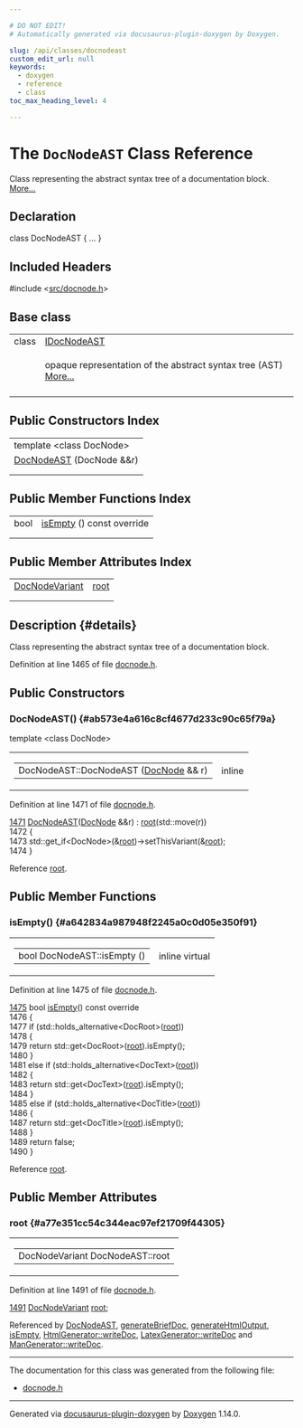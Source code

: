```yaml
---

# DO NOT EDIT!
# Automatically generated via docusaurus-plugin-doxygen by Doxygen.

slug: /api/classes/docnodeast
custom_edit_url: null
keywords:
  - doxygen
  - reference
  - class
toc_max_heading_level: 4

---
```


<div class="doxyPage">

# The `DocNodeAST` Class Reference

<p>Class representing the abstract syntax tree of a documentation block. <a href="#details">More...</a></p>

## Declaration

<div class="doxyDeclaration">
class DocNodeAST { ... }
</div>

## Included Headers

<div class="doxyIncludesList">#include &lt;<a href="/web-doxygen/docs/api/files/src/docnode-h">src/docnode.h</a>&gt;
</div>

## Base class

<table class="doxyMembersIndex">

<tr class="doxyMemberIndexItem">
<td class="doxyMemberIndexItemType" align="left" valign="top">class</td>
<td class="doxyMemberIndexItemName" align="left" valign="top"><a href="/web-doxygen/docs/api/classes/idocnodeast">IDocNodeAST</a></td>
</tr>
<tr class="doxyMemberIndexDescription">
<td class="doxyMemberIndexDescriptionLeft"></td>
<td class="doxyMemberIndexDescriptionRight">
<p>opaque representation of the abstract syntax tree (AST) <a href="/web-doxygen/docs/api/classes/idocnodeast/#details">More...</a></p>
</td>
</tr>
<tr class="doxyMemberIndexSeparator">
<td class="doxyMemberIndexSeparator" colspan="2"></td>
</tr>

</table>

## Public Constructors Index

<table class="doxyMembersIndex">

<tr class="doxyMemberIndexTemplate">
<td class="doxyMemberIndexTemplate" colspan="2"><div>template &lt;class DocNode&gt;</div></td>
</tr>
<tr class="doxyMemberIndexItem">
<td class="doxyMemberIndexItemNoTypeNameTemplate" colspan="2" align="left" valign="top"><a href="#ab573e4a616c8cf4677d233c90c65f79a">DocNodeAST</a> (DocNode &amp;&amp;r)</td>
</tr>
<tr class="doxyMemberIndexDescription">
<td class="doxyMemberIndexDescriptionLeft"></td>
<td class="doxyMemberIndexDescriptionRight">
</td>
</tr>
<tr class="doxyMemberIndexSeparator">
<td class="doxyMemberIndexSeparator" colspan="2"></td>
</tr>

</table>

## Public Member Functions Index

<table class="doxyMembersIndex">

<tr class="doxyMemberIndexItem">
<td class="doxyMemberIndexItemType" align="left" valign="top">bool</td>
<td class="doxyMemberIndexItemName" align="left" valign="top"><a href="#a642834a987948f2245a0c0d05e350f91">isEmpty</a> () const override</td>
</tr>
<tr class="doxyMemberIndexDescription">
<td class="doxyMemberIndexDescriptionLeft"></td>
<td class="doxyMemberIndexDescriptionRight">
</td>
</tr>
<tr class="doxyMemberIndexSeparator">
<td class="doxyMemberIndexSeparator" colspan="2"></td>
</tr>

</table>

## Public Member Attributes Index

<table class="doxyMembersIndex">

<tr class="doxyMemberIndexItem">
<td class="doxyMemberIndexItemType" align="left" valign="top"><a href="/web-doxygen/docs/api/files/src/docnode-h/#a15a8494c4d80bb52db036d2fb5e9e9f8">DocNodeVariant</a></td>
<td class="doxyMemberIndexItemName" align="left" valign="top"><a href="#a77e351cc54c344eac97ef21709f44305">root</a></td>
</tr>
<tr class="doxyMemberIndexDescription">
<td class="doxyMemberIndexDescriptionLeft"></td>
<td class="doxyMemberIndexDescriptionRight">
</td>
</tr>
<tr class="doxyMemberIndexSeparator">
<td class="doxyMemberIndexSeparator" colspan="2"></td>
</tr>

</table>

## Description {#details}

<p>Class representing the abstract syntax tree of a documentation block.</p>

<p>Definition at line 1465 of file <a href="/web-doxygen/docs/api/files/src/docnode-h">docnode.h</a>.</p>


<div class="doxySectionDef">

## Public Constructors

### DocNodeAST() {#ab573e4a616c8cf4677d233c90c65f79a}

<div class="doxyMemberItem">
<div class="doxyMemberProto">
<div class="doxyMemberTemplate">template &lt;class DocNode&gt;</div>
<table class="doxyMemberLabels">
<tr class="doxyMemberLabels">
<td class="doxyMemberLabelsLeft">
<table class="doxyMemberName">
<tr>
<td class="doxyMemberName">DocNodeAST::DocNodeAST (<a href="/web-doxygen/docs/api/classes/docnode">DocNode</a> &amp;&amp; r)</td>
</tr>
</table>
</td>
<td class="doxyMemberLabelsRight">
<span class="doxyMemberLabels">
<span class="doxyMemberLabel inline">inline</span>
</span>
</td>
</tr>
</table>
</div>
<div class="doxyMemberDoc">



<p>Definition at line 1471 of file <a href="/web-doxygen/docs/api/files/src/docnode-h">docnode.h</a>.</p>


<div class="doxyProgramListing">

<div class="doxyCodeLine"><span class="doxyLineNumber"><a href="#ab573e4a616c8cf4677d233c90c65f79a">1471</a></span><span class="doxyLineContent"><span class="doxyHighlight">    <a href="#ab573e4a616c8cf4677d233c90c65f79a">DocNodeAST</a>(<a href="/web-doxygen/docs/api/classes/docnode">DocNode</a> &amp;&amp;r) : <a href="#a77e351cc54c344eac97ef21709f44305">root</a>(std::move(r))</span></span></div>
<div class="doxyCodeLine"><span class="doxyLineNumber">1472</span><span class="doxyLineContent"><span class="doxyHighlight">    {</span></span></div>
<div class="doxyCodeLine"><span class="doxyLineNumber">1473</span><span class="doxyLineContent"><span class="doxyHighlight">      std::get_if&lt;DocNode&gt;(&amp;<a href="#a77e351cc54c344eac97ef21709f44305">root</a>)-&gt;setThisVariant(&amp;<a href="#a77e351cc54c344eac97ef21709f44305">root</a>);</span></span></div>
<div class="doxyCodeLine"><span class="doxyLineNumber">1474</span><span class="doxyLineContent"><span class="doxyHighlight">    }</span></span></div>

</div>


<p>Reference <a href="#a77e351cc54c344eac97ef21709f44305">root</a>.</p>

</div>
</div>

</div>

<div class="doxySectionDef">

## Public Member Functions

### isEmpty() {#a642834a987948f2245a0c0d05e350f91}

<div class="doxyMemberItem">
<div class="doxyMemberProto">
<table class="doxyMemberLabels">
<tr class="doxyMemberLabels">
<td class="doxyMemberLabelsLeft">
<table class="doxyMemberName">
<tr>
<td class="doxyMemberName">bool DocNodeAST::isEmpty ()</td>
</tr>
</table>
</td>
<td class="doxyMemberLabelsRight">
<span class="doxyMemberLabels">
<span class="doxyMemberLabel inline">inline</span>
<span class="doxyMemberLabel virtual">virtual</span>
</span>
</td>
</tr>
</table>
</div>
<div class="doxyMemberDoc">



<p>Definition at line 1475 of file <a href="/web-doxygen/docs/api/files/src/docnode-h">docnode.h</a>.</p>


<div class="doxyProgramListing">

<div class="doxyCodeLine"><span class="doxyLineNumber"><a href="#a642834a987948f2245a0c0d05e350f91">1475</a></span><span class="doxyLineContent"><span class="doxyHighlight">    </span><span class="doxyHighlightKeywordType">bool</span><span class="doxyHighlight"> <a href="#a642834a987948f2245a0c0d05e350f91">isEmpty</a>()</span><span class="doxyHighlightKeyword"> const override</span></span></div>
<div class="doxyCodeLine"><span class="doxyLineNumber">1476</span><span class="doxyLineContent"><span class="doxyHighlightKeyword">    </span><span class="doxyHighlight">{</span></span></div>
<div class="doxyCodeLine"><span class="doxyLineNumber">1477</span><span class="doxyLineContent"><span class="doxyHighlight">      </span><span class="doxyHighlightKeywordFlow">if</span><span class="doxyHighlight"> (std::holds_alternative&lt;DocRoot&gt;(<a href="#a77e351cc54c344eac97ef21709f44305">root</a>))</span></span></div>
<div class="doxyCodeLine"><span class="doxyLineNumber">1478</span><span class="doxyLineContent"><span class="doxyHighlight">      {</span></span></div>
<div class="doxyCodeLine"><span class="doxyLineNumber">1479</span><span class="doxyLineContent"><span class="doxyHighlight">        </span><span class="doxyHighlightKeywordFlow">return</span><span class="doxyHighlight"> std::get&lt;DocRoot&gt;(<a href="#a77e351cc54c344eac97ef21709f44305">root</a>).isEmpty();</span></span></div>
<div class="doxyCodeLine"><span class="doxyLineNumber">1480</span><span class="doxyLineContent"><span class="doxyHighlight">      }</span></span></div>
<div class="doxyCodeLine"><span class="doxyLineNumber">1481</span><span class="doxyLineContent"><span class="doxyHighlight">      </span><span class="doxyHighlightKeywordFlow">else</span><span class="doxyHighlight"> </span><span class="doxyHighlightKeywordFlow">if</span><span class="doxyHighlight"> (std::holds_alternative&lt;DocText&gt;(<a href="#a77e351cc54c344eac97ef21709f44305">root</a>))</span></span></div>
<div class="doxyCodeLine"><span class="doxyLineNumber">1482</span><span class="doxyLineContent"><span class="doxyHighlight">      {</span></span></div>
<div class="doxyCodeLine"><span class="doxyLineNumber">1483</span><span class="doxyLineContent"><span class="doxyHighlight">        </span><span class="doxyHighlightKeywordFlow">return</span><span class="doxyHighlight"> std::get&lt;DocText&gt;(<a href="#a77e351cc54c344eac97ef21709f44305">root</a>).isEmpty();</span></span></div>
<div class="doxyCodeLine"><span class="doxyLineNumber">1484</span><span class="doxyLineContent"><span class="doxyHighlight">      }</span></span></div>
<div class="doxyCodeLine"><span class="doxyLineNumber">1485</span><span class="doxyLineContent"><span class="doxyHighlight">      </span><span class="doxyHighlightKeywordFlow">else</span><span class="doxyHighlight"> </span><span class="doxyHighlightKeywordFlow">if</span><span class="doxyHighlight"> (std::holds_alternative&lt;DocTitle&gt;(<a href="#a77e351cc54c344eac97ef21709f44305">root</a>))</span></span></div>
<div class="doxyCodeLine"><span class="doxyLineNumber">1486</span><span class="doxyLineContent"><span class="doxyHighlight">      {</span></span></div>
<div class="doxyCodeLine"><span class="doxyLineNumber">1487</span><span class="doxyLineContent"><span class="doxyHighlight">        </span><span class="doxyHighlightKeywordFlow">return</span><span class="doxyHighlight"> std::get&lt;DocTitle&gt;(<a href="#a77e351cc54c344eac97ef21709f44305">root</a>).isEmpty();</span></span></div>
<div class="doxyCodeLine"><span class="doxyLineNumber">1488</span><span class="doxyLineContent"><span class="doxyHighlight">      }</span></span></div>
<div class="doxyCodeLine"><span class="doxyLineNumber">1489</span><span class="doxyLineContent"><span class="doxyHighlight">      </span><span class="doxyHighlightKeywordFlow">return</span><span class="doxyHighlight"> </span><span class="doxyHighlightKeyword">false</span><span class="doxyHighlight">;</span></span></div>
<div class="doxyCodeLine"><span class="doxyLineNumber">1490</span><span class="doxyLineContent"><span class="doxyHighlight">    }</span></span></div>

</div>


<p>Reference <a href="#a77e351cc54c344eac97ef21709f44305">root</a>.</p>

</div>
</div>

</div>

<div class="doxySectionDef">

## Public Member Attributes

### root {#a77e351cc54c344eac97ef21709f44305}

<div class="doxyMemberItem">
<div class="doxyMemberProto">
<table class="doxyMemberLabels">
<tr class="doxyMemberLabels">
<td class="doxyMemberLabelsLeft">
<table class="doxyMemberName">
<tr>
<td class="doxyMemberName">DocNodeVariant DocNodeAST::root</td>
</tr>
</table>
</td>
</tr>
</table>
</div>
<div class="doxyMemberDoc">



<p>Definition at line 1491 of file <a href="/web-doxygen/docs/api/files/src/docnode-h">docnode.h</a>.</p>


<div class="doxyProgramListing">

<div class="doxyCodeLine"><span class="doxyLineNumber"><a href="#a77e351cc54c344eac97ef21709f44305">1491</a></span><span class="doxyLineContent"><span class="doxyHighlight">    <a href="/web-doxygen/docs/api/files/src/docnode-h/#a15a8494c4d80bb52db036d2fb5e9e9f8">DocNodeVariant</a> <a href="#a77e351cc54c344eac97ef21709f44305">root</a>;</span></span></div>

</div>


<p>Referenced by <a href="#ab573e4a616c8cf4677d233c90c65f79a">DocNodeAST</a>, <a href="/web-doxygen/docs/api/files/src/ftvhelp-cpp/#a53124fcb14c157228188e339625da475">generateBriefDoc</a>, <a href="/web-doxygen/docs/api/files/src/singlecomment-cpp/#ae8dd6bba2e9ad92dab454422a3136a26">generateHtmlOutput</a>, <a href="#a642834a987948f2245a0c0d05e350f91">isEmpty</a>, <a href="/web-doxygen/docs/api/classes/htmlgenerator/#a4baf32d6d76de7c48ea865fe47496612">HtmlGenerator::writeDoc</a>, <a href="/web-doxygen/docs/api/classes/latexgenerator/#a81554a4af33adef2797ee4d3b663ea4c">LatexGenerator::writeDoc</a> and <a href="/web-doxygen/docs/api/classes/mangenerator/#a28523fdc2e54ee673f026bd6d46a7224">ManGenerator::writeDoc</a>.</p>

</div>
</div>

</div>

<hr/>

The documentation for this class was generated from the following file:

<ul>
<li><a href="/web-doxygen/docs/api/files/src/docnode-h">docnode.h</a></li>
</ul>

<hr/>

<p class="doxyGeneratedBy">Generated via <a href="https://github.com/xpack/docusaurus-plugin-doxygen">docusaurus-plugin-doxygen</a> by <a href="https://www.doxygen.nl">Doxygen</a> 1.14.0.</p>

</div>
